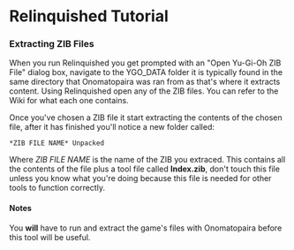 # Relinquished Tutorial

### Extracting ZIB Files
When you run Relinquished you get prompted with an "Open Yu-Gi-Oh ZIB File" dialog box, navigate to the 
YGO_DATA folder it is typically found in the same directory that Onomatopaira was ran from as that's where 
it extracts content. Using Relinquished open any of the ZIB files. You can refer to the Wiki for what each
one contains.

Once you've chosen a ZIB file it start extracting the contents of the chosen file,
after it has finished you'll notice a new folder called:

 `*ZIB FILE NAME* Unpacked`

Where *ZIB FILE NAME* is the name of the ZIB you extraced. This contains all the contents of the file
plus a tool file called **Index.zib**, don't touch this file unless you know what you're doing because
this file is needed for other tools to function correctly.


#### Notes
You **will** have to run and extract the game's files with Onomatopaira before this tool will be useful.